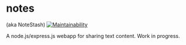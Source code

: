 # notes
(aka NoteStash)
[![Maintainability](https://api.codeclimate.com/v1/badges/956d035c4b8975ade3d4/maintainability)](https://codeclimate.com/github/hoodedice/notes/maintainability)

A node.js/express.js webapp for sharing text content.
Work in progress.
